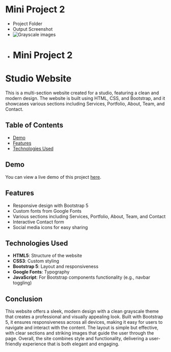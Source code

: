 # Mini Project 2

- Project Folder
- Output Screenshot
- <img src="https://github.com/ArcherInfotechInhouseTraining/Web_Development_Mini_Projects/blob/sayali/Sayali/Mini%20Project%202/Output%20Screenshots/Website2_Output.png?>raw=true" alt="Grayscale images">
- # Mini Project 2

# Studio Website

This is a multi-section website created for a studio, featuring a clean and modern design. The website is built using HTML, CSS, and Bootstrap, and it showcases various sections including Services, Portfolio, About, Team, and Contact.

## Table of Contents

- [Demo](#demo)
- [Features](#features)
- [Technologies Used](#technologies-used)

## Demo

You can view a live demo of this project [here](#).

## Features

- Responsive design with Bootstrap 5
- Custom fonts from Google Fonts
- Various sections including Services, Portfolio, About, Team, and Contact
- Interactive Contact form
- Social media icons for easy sharing

## Technologies Used

- **HTML5**: Structure of the website
- **CSS3**: Custom styling
- **Bootstrap 5**: Layout and responsiveness
- **Google Fonts**: Typography
- **JavaScript**: For Bootstrap components functionality (e.g., navbar toggling)

## Conclusion
This website offers a sleek, modern design with a clean grayscale theme that creates a professional and visually appealing look. Built with Bootstrap 5, it ensures responsiveness across all devices, making it easy for users to navigate and interact with the content. The layout is simple but effective, with clear sections and striking images that guide the user through the page. Overall, the site combines style and functionality, delivering a user-friendly experience that is both elegant and engaging.


